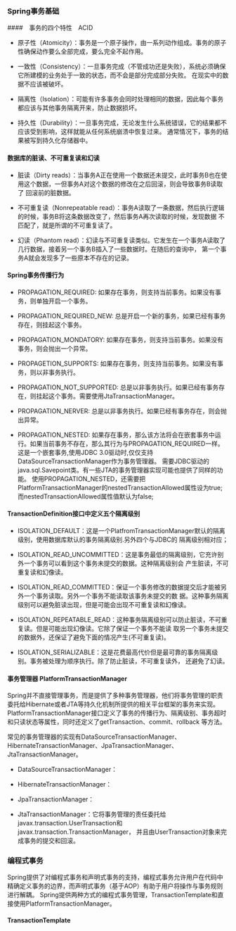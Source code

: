 ### Spring事务基础

####　事务的四个特性　ACID

- 原子性（Atomicity）：事务是一个原子操作，由一系列动作组成。事务的原子性确保动作要么全部完成，要么完全不起作用。

- 一致性（Consistency）：一旦事务完成（不管成功还是失败），系统必须确保它所建模的业务处于一致的状态，而不会是部分完成部分失败。
在现实中的数据不应该被破坏。

- 隔离性（Isolation）：可能有许多事务会同时处理相同的数据，因此每个事务都应该与其他事务隔离开来，防止数据损坏。

- 持久性（Durability）：一旦事务完成，无论发生什么系统错误，它的结果都不应该受到影响，这样就能从任何系统崩溃中恢复过来。
通常情况下，事务的结果被写到持久化存储器中。

#### 数据库的脏读、不可重复读和幻读

- 脏读（Dirty reads）：当事务A正在使用一个数据还未提交，此时事务B也在使用这个数据，一但事务A对这个数据的修改在之后回滚，则会导致事务B读取了
回滚前的脏数据。

- 不可重复读（Nonrepeatable read）：事务A读取了一条数据，然后执行逻辑的时候，事务B将这条数据改变了，然后事务A再次读取的时候，发现数据
不匹配了，就是所谓的不可重复读了。

- 幻读（Phantom read）：幻读与不可重复读类似。它发生在一个事务A读取了几行数据，接着另一个事务B插入了一些数据时。在随后的查询中，
第一个事务A就会发现多了一些原本不存在的记录。


#### Spring事务传播行为

- PROPAGATION_REQUIRED: 如果存在事务，则支持当前事务。如果没有事务，则单独开启一个事务。

- PROPAGATION_REQUIRED_NEW: 总是开启一个新的事务，如果已经有事务存在，则挂起这个事务。
														
- PROPAGATION_MONDATORY: 如果存在事务，则支持当前事务。如果没有事务，则会抛出一个异常。

- PROPAGETION_SUPPORTS: 如果存在事务，则支持当前事务。如果没有事务，则以非事务执行。

- PROPAGATION_NOT_SUPPORTED: 总是以非事务执行。如果已经有事务存在，则挂起这个事务。需要使用JtaTransactionManager。
															
- PROPAGATION_NERVER: 总是以非事务执行。如果已经有事务存在，则会抛出异常。

- PROPAGATION_NESTED: 如果存在事务，那么该方法将会在嵌套事务中运行。如果当前事务不存在，那么其行为与PROPAGATION_REQUIRED一样。
					这是一个嵌套事务,使用JDBC 3.0驱动时,仅仅支持DataSourceTransactionManager作为事务管理器。
					需要JDBC驱动的java.sql.Savepoint类。有一些JTA的事务管理器实现可能也提供了同样的功能。
					使用PROPAGATION_NESTED，还需要把PlatformTransactionManager的nestedTransactionAllowed属性设为true;
					而nestedTransactionAllowed属性值默认为false;
										
										
####  TransactionDefinition接口中定义五个隔离级别

- ISOLATION_DEFAULT：这是一个PlatfromTransactionManager默认的隔离级别，使用数据库默认的事务隔离级别.另外四个与JDBC的
					隔离级别相对应；

- ISOLATION_READ_UNCOMMITTED：这是事务最低的隔离级别，它充许别外一个事务可以看到这个事务未提交的数据。这种隔离级别会
							产生脏读，不可重复读和幻像读。

- ISOLATION_READ_COMMITTED：保证一个事务修改的数据提交后才能被另外一个事务读取。另外一个事务不能读取该事务未提交的数
							据。这种事务隔离级别可以避免脏读出现，但是可能会出现不可重复读和幻像读。

- ISOLATION_REPEATABLE_READ：这种事务隔离级别可以防止脏读，不可重复读。但是可能出现幻像读。它除了保证一个事务不能读
							取另一个事务未提交的数据外，还保证了避免下面的情况产生(不可重复读)。

- ISOLATION_SERIALIZABLE：这是花费最高代价但是最可靠的事务隔离级别。事务被处理为顺序执行。除了防止脏读，不可重复读外，
						还避免了幻读。		
						
						
#### 事务管理器 PlatformTransactionManager
Spring并不直接管理事务，而是提供了多种事务管理器，他们将事务管理的职责委托给Hibernate或者JTA等持久化机制所提供的相关平台框架的事务来实现。
PlatformTransactionManager接口定义了事务的传播行为、隔离级别、事务超时和只读状态等属性，同时还定义了getTransaction、commit、rollback
等方法。
 
常见的事务管理器的实现有DataSourceTransactionManager、HibernateTransactionManager、JpaTransactionManager、JtaTransactionManager。

- DataSourceTransactionManager：

- HibernateTransactionManager：

- JpaTransactionManager：

- JtaTransactionManager：它将事务管理的责任委托给javax.transaction.UserTransaction和javax.transaction.TransactionManager，
并且由UserTransaction对象来完成事务的提交和回滚。


### 编程式事务
Spring提供了对编程式事务和声明式事务的支持，编程式事务允许用户在代码中精确定义事务的边界，而声明式事务（基于AOP）有助于用户将操作与事务规则进行解耦。 
Spring提供两种方式的编程式事务管理，TransactionTemplate和直接使用PlatformTransactionManager。

#### TransactionTemplate